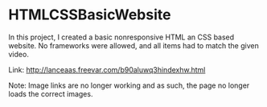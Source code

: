 # HTMLCSSBasicWebsite
In this project, I created a basic nonresponsive HTML an CSS based website.
No frameworks were allowed, and all items had to match the given 
video.


Link:
http://lanceaas.freevar.com/b90aluwq3hindexhw.html

Note: Image links are no longer working and as such, the page no longer loads the
correct images.

